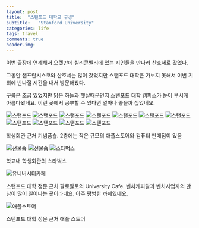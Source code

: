 ```yaml
---
layout: post
title:  "스탠포드 대학교 구경"
subtitle:   "Stanford University"
categories: life
tags: travel
comments: true
header-img: 
---
```


이번 출장에 연계해서 오랫만에 실리콘벨리에 있는 지인들을 만나러 산호세로 갔었다.

그동안 샌프란시스코와 산호세는 많이 갔었지만 스탠포드 대학은 가보지 못해서 이번 기회에 반나절 시간을 내서 방문해봤다.

구름은 조금 있었지만 맑은 하늘과 햇살때문인지 스탠포드 대학 캠퍼스가 눈이 부시게 아름다왔네요. 이런 곳에서 공부할 수 있다면 얼마나 좋을까 싶었네요.

![스탠포드](https://youngsungson.github.io/assets/img/life/20140509_life_trave1.jpeg)
![스탠포드](https://youngsungson.github.io/assets/img/life/20140509_life_trave2.jpeg)
![스탠포드](https://youngsungson.github.io/assets/img/life/20140509_life_trave3.jpeg)
![스탠포드](https://youngsungson.github.io/assets/img/life/20140509_life_trave4.jpeg)
![스탠포드](https://youngsungson.github.io/assets/img/life/20140509_life_trave5.jpeg)
![스탠포드](https://youngsungson.github.io/assets/img/life/20140509_life_trave6.jpeg)
![스탠포드](https://youngsungson.github.io/assets/img/life/20140509_life_trave7.jpeg)
![스탠포드](https://youngsungson.github.io/assets/img/life/20140509_life_trave8.jpeg)
![스탠포드](https://youngsungson.github.io/assets/img/life/20140509_life_trave9.jpeg)
![스탠포드](https://youngsungson.github.io/assets/img/life/20140509_life_trave10.jpeg)
![스탠포드](https://youngsungson.github.io/assets/img/life/20140509_life_trave11.jpeg)




학생회관 근처 기념품숍. 2층에는 작은 규모의 애플스토어와 컴퓨터 판매점이 있음

![선물숍](https://youngsungson.github.io/assets/img/life/20140509_life_trave12.jpeg)
![선물숍](https://youngsungson.github.io/assets/img/life/20140509_life_trave13.jpeg)
![스타벅스](https://youngsungson.github.io/assets/img/life/20140509_life_trave14.jpeg)




학교내 학생회관의 스타벅스

![유니버시티카페](https://youngsungson.github.io/assets/img/life/20140509_life_trave15.jpeg)

스탠포드 대학 정문 근처 팔로알토의 University Cafe. 벤처캐피탈과 벤처사업자의 만남이 많이 일어나는 곳이라네요. 아주 평범한 까페였네요.



![애플스토어](https://youngsungson.github.io/assets/img/life/20140509_life_trave16.jpeg)

스탠포드 대학 정문 근처 애플 스토어











 
 
 
